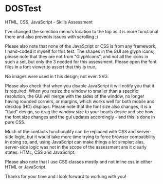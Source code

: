 DOSTest
=======

HTML, CSS, JavaScript - Skills Assessment

I've changed the selection menu's location to the top as it is more functional there and also prevents issues with scrolling ;)

Please also note that none of the JavaScript or CSS is from any framework, I hand-coded it myself for this test.
The shapes in the GUI are glyph icons; please note that they are not from "GlyphIcons", and not all the icons in such a set, but only the 3 needed for this assessment.  Please open the font files in a font viewer to assert that this is true.

No images were used in t his design; not even SVG.

Please also check that when you disable JavaScript it will notify you that it is required.
When you resize the window to smaller than a specific resolution, the GUI will merge with the sides of the window, no longer having  rounded corners, or margins, which works well for both mobile and desktop (HD) displays.
Please note that the font size also changes, it is a "fluid" design, so drag the window size to your hearts desire and see how the font size changes and the gui updates accordingly - and this is done in pure CSS.

Much of the contacts functionality can be replaced with CSS and server-side logic, but it would take more time trying to force browser compatibility in doing so, and, using JavaScript can make things a lot simpler; alas, server-side logic was not in the scope of the assessment ans it clearly states: HTML, CSS and JavaScript.

Please also note that I use CSS classes mostly and not inline css in either HTML or JavaScript.

Thanks for your time and I look forward to working with you!
